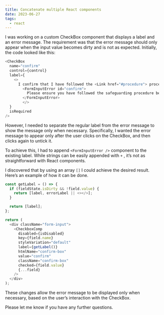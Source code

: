 ```yaml
---
title: Concatenate multiple React components
date: 2023-06-27
tags:
  - react
---
```


I was working on a custom CheckBox component that displays a label and an error message. The requirement was that the error message should only appear when the input value becomes dirty and is not as expected. Initially, the code looked like this:


```typescript
<CheckBox
  name="confirm"
  control={control}
  label={
    <>
      I confirm that I have followed the <Link href="#procedure"> procedure</Link>
	    <FormInputError id="confirm">
	      Please ensure you have followed the safeguarding procedure before creating this note
	    </FormInputError>
	    </>
  }
  isRequired
/>
```


However, I needed to separate the regular label from the error message to show the message only when necessary. Specifically, I wanted the error message to appear only after the user clicks on the CheckBox, and then  clicks again to untick it.


To achieve this, I had to append `<FormInputError />` component to the existing label. While strings can be easily appended with `+` , it’s not as straightforward with React components. 


I discovered that by using an array `[]` I could achieve the desired result. Here’s an example of how it can be done.


```typescript
const getLabel = () => {
  if (fieldState.isDirty && !field.value) {
    return [label, errorLabel || <></>];
  }

  return [label];
};

return (
  <div className="form-input">
    <CheckboxComp
      disabled={isDisabled}
      key={field.name}
      styleVariation="default"
      label={getLabel()}
      htmlName="confirm-box"
      value="confirm"
      className="confirm-box"
      checked={field.value}
      {...field}
    />
  </div>
);
```


These changes allow the error message to be displayed only when necessary, based on the user’s interaction with the CheckBox. 


Please let me know if you have any further questions.


